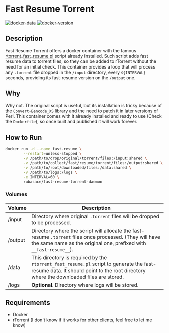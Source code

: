 # Fast Resume Torrent

[![docker-data](https://images.microbadger.com/badges/image/rubasace/fast-resume-torrent-daemon.svg)](https://microbadger.com/images/rubasace/fast-resume-torrent-daemon "Get your own
 image badge on microbadger.com")
[![docker-version](https://images.microbadger.com/badges/version/rubasace/fast-resume-torrent-daemon.svg)](https://microbadger.com/images/rubasace/fast-resume-torrent-daemon "Get your own version badge on microbadger.com")


## Description
Fast Resume Torrent offers a docker container with the famous [rtorrent_fast_resume.pl](https://github.com/rakshasa/rtorrent/wiki/Common-Tasks-in-rTorrent#adding-fast-resume-data-to-torrent-files) script already installed. Such script adds fast resume data to torrent files, so they can 
be added to rTorrent without the need for an initial check. This container provides a loop that will process any `.torrent` file dropped in the `/input` directory, every
 `${INTERVAL}` seconds, providing its fast-resume version on the `/output` one.

## Why
Why not. The original script is useful, but its installation is tricky because of the `Convert-Bencode_XS` library and the need to patch it in later versions of Perl.
This container comes with it already installed and ready to use (Check the `Dockerfile`), so once built and published it will work forever. 

## How to Run
```bash
docker run -d --name fast-resume \
        --restart=unless-stopped \
        -v /path/to/drop/original/torrent/files:/input:shared \
        -v /path/to/collect/fast/resume/torrent/files:/output:shared \
        -v /path/to/root/downloaded/files:/data:shared \
        -v /path/to/logs:/logs \
        -e INTERVAL=60 \
        rubasace/fast-resume-torrent-daemon
```
### Volumes

| Volume | Description | 
| ---- | ----------- | 
| /input | Directory where original `.torrent` files will be dropped to be processed. | 
| /output | Directory where the script will allocate the fast-resume `.torrent` files once processed. (They will have the same name as the original one, prefixed with `__fast-resume__`). | 
| /data | This directory is required by the `rtorrent_fast_resume.pl` script to generate the fast-resume data. It should point to the root directory where the downloaded files are stored.| 
| /logs | **Optional**. Directory where logs will be stored. | 


## Requirements
* Docker
* rTorrent (I don't know if it works for other clients, feel free to let me know)

